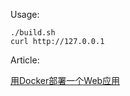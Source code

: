 Usage:

```
./build.sh
curl http://127.0.0.1
```


Article:

[用Docker部署一个Web应用](https://zhuanlan.zhihu.com/p/26418829)